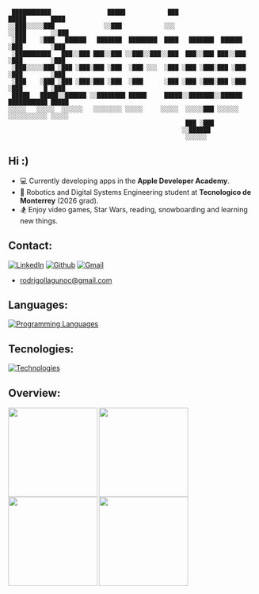 ```
 ███████████                █████            ███                       █████       ████ 
░░███░░░░░███              ░░███            ░░░                       ░░███       ░░███ 
 ░███    ░███   ██████   ███████  ████████  ████   ███████  ██████     ░███        ░███ 
 ░██████████   ███░░███ ███░░███ ░░███░░███░░███  ███░░███ ███░░███    ░███        ░███ 
 ░███░░░░░███ ░███ ░███░███ ░███  ░███ ░░░  ░███ ░███ ░███░███ ░███    ░███        ░███ 
 ░███    ░███ ░███ ░███░███ ░███  ░███      ░███ ░███ ░███░███ ░███    ░███      █ ░███ 
 █████   █████░░██████ ░░████████ █████     █████░░███████░░██████     ███████████ █████
░░░░░   ░░░░░  ░░░░░░   ░░░░░░░░ ░░░░░     ░░░░░  ░░░░░███ ░░░░░░     ░░░░░░░░░░░ ░░░░░ 
                                                  ███ ░███                              
                                                 ░░██████                               
                                                  ░░░░░░                                                           
```

## Hi :)
- 💻 Currently developing apps in the **Apple Developer Academy**.
- 🦾 Robotics and Digital Systems Engineering student at **Tecnologico de Monterrey** (2026 grad). 
- 🏂 Enjoy video games, Star Wars, reading, snowboarding and learning new things.

## Contact:
[![LinkedIn](https://skillicons.dev/icons?i=linkedin)](https://www.linkedin.com/in/rodrigo-llaguno) [![Github](https://skillicons.dev/icons?i=github)](https://www.github.com/rllaguno) [![Gmail](https://skillicons.dev/icons?i=gmail)](mailto:rodrigollagunoc@gmail.com) 
* rodrigollagunoc@gmail.com

## Languages:
[![Programming Languages](https://skillicons.dev/icons?i=swift,python,cpp,c,arduino,matlab)]()

## Tecnologies:
[![Technologies](https://skillicons.dev/icons?i=ros,opencv,docker,mysql,postgres,nodejs,postman,aws,vscode,visualstudio,git,github,figma,blender,obsidian,markdown,apple,windows,linux,ubuntu,raspberrypi)](https://skillicons.dev)

## Overview:
<div align="left">
<a href="https://github.com/rllaguno">
<img align="left" src="http://github-profile-summary-cards.vercel.app/api/cards/profile-details?username=rllaguno&theme=transparent" height="180em" />
<img align="left" src="http://github-profile-summary-cards.vercel.app/api/cards/stats?username=rllaguno&theme=transparent" height="180em" />
<img align="left" src="http://github-profile-summary-cards.vercel.app/api/cards/most-commit-language?username=rllaguno&theme=transparent" height="180em" />
<img align="left" src="http://github-profile-summary-cards.vercel.app/api/cards/repos-per-language?username=rllaguno&theme=transparent" height="180em" />
</div>

